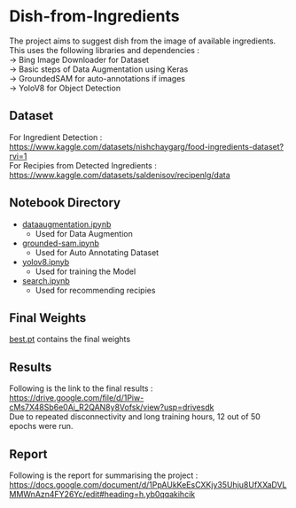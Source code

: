 # Dish-from-Ingredients
The project aims to suggest dish from the image of available ingredients.<br />
This uses the following libraries and dependencies :<br />
-> Bing Image Downloader for Dataset<br />
-> Basic steps of Data Augmentation using Keras<br />
-> GroundedSAM for auto-annotations if images<br />
-> YoloV8 for Object Detection<br />
## Dataset
For Ingredient Detection : <br />
https://www.kaggle.com/datasets/nishchaygarg/food-ingredients-dataset?rvi=1 <br />
For Recipies from Detected Ingredients : <br /> 
https://www.kaggle.com/datasets/saldenisov/recipenlg/data
## Notebook Directory
- [dataaugmentation.ipynb](https://github.com/0108khushi/Dish-from-Ingredients/blob/main/Notebooks/dataaugmentation.ipynb)<br />
  - Used for Data Augmention<br />
- [grounded-sam.ipynb](https://github.com/0108khushi/Dish-from-Ingredients/blob/main/Notebooks/grounded-sam.ipynb)<br />
  - Used for Auto Annotating Dataset<br />
- [yolov8.ipnyb](https://github.com/0108khushi/Dish-from-Ingredients/blob/main/Notebooks/yolov8.ipynb)<br />
  - Used for training the Model<br />
- [search.ipynb](https://github.com/0108khushi/Dish-from-Ingredients/blob/main/Notebooks/search.ipynb)<br />
  - Used for recommending recipies<br />
  
## Final Weights
[best.pt](https://github.com/0108khushi/Dish-from-Ingredients/blob/main/best.pt) contains the final weights <br />
## Results
Following is the link to the final results : <br /> 
https://drive.google.com/file/d/1Piw-cMs7X48Sb6e0Ai_R2QAN8y8Vofsk/view?usp=drivesdk<br />
Due to repeated disconnectivity and long training hours, 12 out of 50 epochs were run.
## Report
Following is the report for summarising the project : <br />
https://docs.google.com/document/d/1PpAUkKeEsCXKjy35Uhju8UfXXaDVLMMWnAzn4FY26Yc/edit#heading=h.yb0qqakihcik <br />
